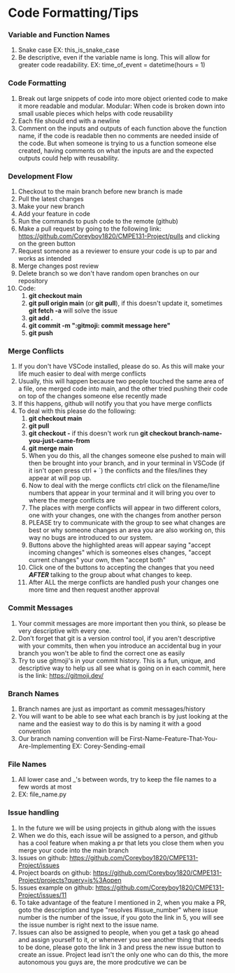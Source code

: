 # Code Formatting/Tips

### Variable and Function Names
1. Snake case EX: this_is_snake_case
2. Be descriptive, even if the variable name is long. This will allow for greater code readability. EX: time_of_event = datetime(hours = 1)

### Code Formatting
1. Break out large snippets of code into more object oriented code to make it more readable and modular. Modular: When code is broken down into small usable pieces which helps with code reusability
2. Each file should end with a newline 
3. Comment on the inputs and outputs of each function above the function name, if the code is readable then no comments are needed inside of the code. But when someone is trying to us a function someone else created, having comments on what the inputs are and the expected outputs could help with reusability.

### Development Flow
1. Checkout to the main branch before new branch is made
2. Pull the latest changes
3. Make your new branch
4. Add your feature in code
5. Run the commands to push code to the remote (github)
6. Make a pull request by going to the following link: https://github.com/Coreyboy1820/CMPE131-Project/pulls and clicking on the green button
7. Request someone as a reviewer to ensure your code is up to par and works as intended
8. Merge changes post review
9. Delete branch so we don't have random open branches on our repository
10. Code: 
    1. **git checkout main**
    2. **git pull origin main** (or **git pull**), if this doesn't update it, sometimes **git fetch -a** will solve the issue
    3. **git add .**
    4. **git commit -m ":gitmoji: commit message here"**
    5. **git push**

### Merge Conflicts
1. If you don't have VSCode installed, please do so. As this will make your life much easier to deal with merge conflicts
2. Usually, this will happen because two people touched the same area of a file, one merged code into main, and the other tried pushing their code on top of the changes someone else recently made
3. If this happens, github will notify you that you have merge conflicts
4. To deal with this please do the following:
    1. **git checkout main**
    2. **git pull**
    3. **git checkout -** if this doesn't work run **git checkout branch-name-you-just-came-from**
    4. **git merge main**
    5. When you do this, all the changes someone else pushed to main will then be brought into your branch, and in your terminal in VSCode (if it isn't open press ctrl + `) the conflicts and the files/lines they appear at will pop up.
    6. Now to deal with the merge conflicts ctrl click on the filename/line numbers that appear in your terminal and it will bring you over to where the merge conflicts are
    7. The places with merge conflicts will appear in two different colors, one with your changes, one with the changes from another person
    8. PLEASE try to communicate with the group to see what changes are best or why someone changes an area you are also working on, this way no bugs are introduced to our system.
    9. Buttons above the highlighted areas will appear saying "accept incoming changes" which is someones elses changes, "accept current changes" your own, then "accept both"
    10. Click one of the buttons to accepting the changes that you need ***AFTER*** talking to the group about what changes to keep.
    11. After ALL the merge conflicts are handled push your changes one more time and then request another approval

### Commit Messages
1. Your commit messages are more important then you think, so please be very descriptive with every one.
2. Don't forget that git is a version control tool, if you aren't descriptive with your commits, then when you introduce an accidental bug in your branch you won't be able to find the correct one as easily
3. Try to use gitmoji's in your commit history. This is a fun, unique, and descriptive way to help us all see what is going on in each commit, here is the link: https://gitmoji.dev/

### Branch Names
1. Branch names are just as important as commit messages/history
2. You will want to be able to see what each branch is by just looking at the name and the easiest way to do this is by naming it with a good convention
3. Our branch naming convention will be First-Name-Feature-That-You-Are-Implementing EX: Corey-Sending-email

### File Names
1. All lower case and _'s between words, try to keep the file names to a few words at most
2. EX: file_name.py

### Issue handling
1. In the future we will be using projects in github along with the issues
2. When we do this, each issue will be assigned to a person, and github has a cool feature when making a pr that lets you close them when you merge your code into the main branch
3. Issues on github: https://github.com/Coreyboy1820/CMPE131-Project/issues
4. Project boards on github: https://github.com/Coreyboy1820/CMPE131-Project/projects?query=is%3Aopen
5. Issues example on github: https://github.com/Coreyboy1820/CMPE131-Project/issues/11
6. To take advantage of the feature I mentioned in 2, when you make a PR, goto the description and type "resolves #issue_number" where issue number is the number of the issue, if you goto the link in 5, you will see the issue number is right next to the issue name.
7. Issues can also be assigned to people, when you get a task go ahead and assign yourself to it, or whenever you see another thing that needs to be done, please goto the link in 3 and press the new issue button to create an issue. Project lead isn't the only one who can do this, the more autonomous you guys are, the more prodcutive we can be